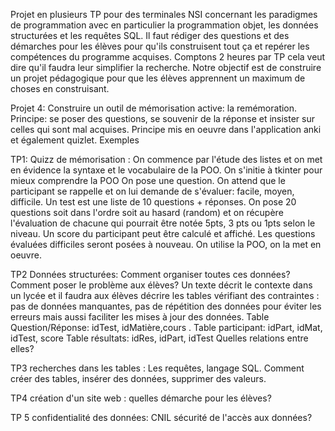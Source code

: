 Projet en plusieurs TP pour des terminales NSI concernant les paradigmes de programmation avec en particulier la programmation objet, les données structurées et les requêtes SQL. 
 Il faut rédiger des questions et des démarches pour les élèves pour
 qu'ils construisent tout ça et repérer les compétences du programme acquises. 
 Comptons 2 heures par TP cela veut dire qu'il faudra leur simplifier la recherche. 
 Notre objectif est de construire un projet pédagogique pour que les élèves apprennent un maximum de choses en construisant. 
 
 Projet 4: Construire un outil de mémorisation active: la remémoration. 
Principe: se poser des questions, se souvenir de la réponse et insister sur celles qui sont mal acquises. Principe mis en oeuvre dans l'application anki et également quizlet. Exemples

TP1: Quizz de mémorisation :
On commence par l'étude des listes et on met en évidence la syntaxe et le vocabulaire de la POO.
On s'initie à tkinter pour mieux comprendre la POO
On pose une question. On attend que le participant se rappelle et on lui demande de s'évaluer: facile, moyen, difficile. Un test est une liste de 10 questions + réponses. On pose 20 questions soit dans l'ordre soit au hasard (random) et on récupère l'évaluation de chacune qui pourrait être notée 5pts, 3 pts ou 1pts selon le niveau. 
Un score du participant peut être calculé et affiché. Les questions évaluées difficiles seront posées à nouveau. On utilise la POO, on la met en oeuvre.

TP2 Données structurées: 
Comment organiser toutes ces données? Comment poser le problème aux élèves? 
Un texte décrit le contexte dans un lycée et il faudra aux élèves décrire les tables vérifiant des contraintes : pas de données manquantes, pas de répétition des données pour éviter les erreurs mais aussi faciliter les mises à jour des données.
Table Question/Réponse: idTest, idMatière,cours .
 Table participant: idPart, idMat, idTest, score 
Table résultats: idRes, idPart, idTest Quelles relations entre elles?

TP3 recherches dans les tables :
 Les requêtes, langage SQL. Comment créer des tables, insérer des données, supprimer des valeurs.

TP4 création d'un site web : quelles démarche pour les élèves?

TP 5 confidentialité des données: CNIL sécurité de l'accès aux données?
